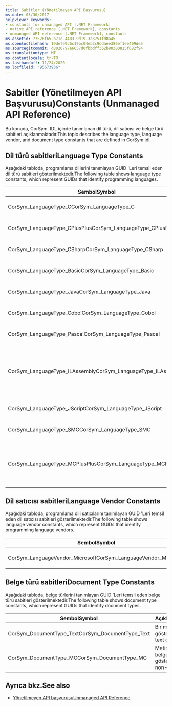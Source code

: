 ```yaml
---
title: Sabitler (Yönetilmeyen API Başvurusu)
ms.date: 03/30/2017
helpviewer_keywords:
- constants for unmanaged API [.NET Framework]
- native API reference [.NET Framework], constants
- unmanaged API reference [.NET Framework], constants
ms.assetid: 77526f65-b71c-4483-9d19-3a3751fd8a45
ms.openlocfilehash: 19defe9c6c19bc04eb3c9ddaee386ef1ee409de5
ms.sourcegitcommit: d8020797a6657d0fbbdff362b80300815f682f94
ms.translationtype: MT
ms.contentlocale: tr-TR
ms.lasthandoff: 11/24/2020
ms.locfileid: "95673936"
---
```

# <a name="constants-unmanaged-api-reference"></a><span data-ttu-id="a6400-102">Sabitler (Yönetilmeyen API Başvurusu)</span><span class="sxs-lookup"><span data-stu-id="a6400-102">Constants (Unmanaged API Reference)</span></span>

<span data-ttu-id="a6400-103">Bu konuda, CorSym. IDL içinde tanımlanan dil türü, dil satıcısı ve belge türü sabitleri açıklanmaktadır.</span><span class="sxs-lookup"><span data-stu-id="a6400-103">This topic describes the language type, language vendor, and document type constants that are defined in CorSym.idl.</span></span>  
  
## <a name="language-type-constants"></a><span data-ttu-id="a6400-104">Dil türü sabitleri</span><span class="sxs-lookup"><span data-stu-id="a6400-104">Language Type Constants</span></span>  

 <span data-ttu-id="a6400-105">Aşağıdaki tabloda, programlama dillerini tanımlayan GUID 'Leri temsil eden dil türü sabitleri gösterilmektedir.</span><span class="sxs-lookup"><span data-stu-id="a6400-105">The following table shows language type constants, which represent GUIDs that identify programming languages.</span></span>  
  
|<span data-ttu-id="a6400-106">Sembol</span><span class="sxs-lookup"><span data-stu-id="a6400-106">Symbol</span></span>|<span data-ttu-id="a6400-107">Açıklama</span><span class="sxs-lookup"><span data-stu-id="a6400-107">Description</span></span>|  
|------------|-----------------|  
|<span data-ttu-id="a6400-108">CorSym_LanguageType_C</span><span class="sxs-lookup"><span data-stu-id="a6400-108">CorSym_LanguageType_C</span></span>|<span data-ttu-id="a6400-109">C dilini gösterir.</span><span class="sxs-lookup"><span data-stu-id="a6400-109">Indicates the C language.</span></span>|  
|<span data-ttu-id="a6400-110">CorSym_LanguageType_CPlusPlus</span><span class="sxs-lookup"><span data-stu-id="a6400-110">CorSym_LanguageType_CPlusPlus</span></span>|<span data-ttu-id="a6400-111">C++ dilini gösterir.</span><span class="sxs-lookup"><span data-stu-id="a6400-111">Indicates the C++ language.</span></span>|  
|<span data-ttu-id="a6400-112">CorSym_LanguageType_CSharp</span><span class="sxs-lookup"><span data-stu-id="a6400-112">CorSym_LanguageType_CSharp</span></span>|<span data-ttu-id="a6400-113">C# dilini gösterir.</span><span class="sxs-lookup"><span data-stu-id="a6400-113">Indicates the C# language.</span></span>|  
|<span data-ttu-id="a6400-114">CorSym_LanguageType_Basic</span><span class="sxs-lookup"><span data-stu-id="a6400-114">CorSym_LanguageType_Basic</span></span>|<span data-ttu-id="a6400-115">Temel dili gösterir.</span><span class="sxs-lookup"><span data-stu-id="a6400-115">Indicates the Basic language.</span></span>|  
|<span data-ttu-id="a6400-116">CorSym_LanguageType_Java</span><span class="sxs-lookup"><span data-stu-id="a6400-116">CorSym_LanguageType_Java</span></span>|<span data-ttu-id="a6400-117">Java dilini gösterir.</span><span class="sxs-lookup"><span data-stu-id="a6400-117">Indicates the Java language.</span></span>|  
|<span data-ttu-id="a6400-118">CorSym_LanguageType_Cobol</span><span class="sxs-lookup"><span data-stu-id="a6400-118">CorSym_LanguageType_Cobol</span></span>|<span data-ttu-id="a6400-119">COBOL dilini gösterir.</span><span class="sxs-lookup"><span data-stu-id="a6400-119">Indicates the COBOL language.</span></span>|  
|<span data-ttu-id="a6400-120">CorSym_LanguageType_Pascal</span><span class="sxs-lookup"><span data-stu-id="a6400-120">CorSym_LanguageType_Pascal</span></span>|<span data-ttu-id="a6400-121">Pascal dilini gösterir.</span><span class="sxs-lookup"><span data-stu-id="a6400-121">Indicates the Pascal language.</span></span>|  
|<span data-ttu-id="a6400-122">CorSym_LanguageType_ILAssembly</span><span class="sxs-lookup"><span data-stu-id="a6400-122">CorSym_LanguageType_ILAssembly</span></span>|<span data-ttu-id="a6400-123">Microsoft ara dili (MSIL) derleme kodunu gösterir.</span><span class="sxs-lookup"><span data-stu-id="a6400-123">Indicates the Microsoft intermediate language (MSIL) assembly code.</span></span>|  
|<span data-ttu-id="a6400-124">CorSym_LanguageType_JScript</span><span class="sxs-lookup"><span data-stu-id="a6400-124">CorSym_LanguageType_JScript</span></span>|<span data-ttu-id="a6400-125">JScript dilini gösterir.</span><span class="sxs-lookup"><span data-stu-id="a6400-125">Indicates the JScript language.</span></span>|  
|<span data-ttu-id="a6400-126">CorSym_LanguageType_SMC</span><span class="sxs-lookup"><span data-stu-id="a6400-126">CorSym_LanguageType_SMC</span></span>|<span data-ttu-id="a6400-127">SMC dilini gösterir.</span><span class="sxs-lookup"><span data-stu-id="a6400-127">Indicates the SMC language.</span></span>|  
|<span data-ttu-id="a6400-128">CorSym_LanguageType_MCPlusPlus</span><span class="sxs-lookup"><span data-stu-id="a6400-128">CorSym_LanguageType_MCPlusPlus</span></span>|<span data-ttu-id="a6400-129">.NET Framework için etkinleştirilmiş C++ dilini gösterir.</span><span class="sxs-lookup"><span data-stu-id="a6400-129">Indicates the C++ language enabled for the .NET Framework.</span></span>|  
  
## <a name="language-vendor-constants"></a><span data-ttu-id="a6400-130">Dil satıcısı sabitleri</span><span class="sxs-lookup"><span data-stu-id="a6400-130">Language Vendor Constants</span></span>  

 <span data-ttu-id="a6400-131">Aşağıdaki tabloda, programlama dili satıcılarını tanımlayan GUID 'Leri temsil eden dil satıcısı sabitleri gösterilmektedir.</span><span class="sxs-lookup"><span data-stu-id="a6400-131">The following table shows language vendor constants, which represent GUIDs that identify programming language vendors.</span></span>  
  
|<span data-ttu-id="a6400-132">Sembol</span><span class="sxs-lookup"><span data-stu-id="a6400-132">Symbol</span></span>|<span data-ttu-id="a6400-133">Açıklama</span><span class="sxs-lookup"><span data-stu-id="a6400-133">Description</span></span>|  
|------------|-----------------|  
|<span data-ttu-id="a6400-134">CorSym_LanguageVendor_Microsoft</span><span class="sxs-lookup"><span data-stu-id="a6400-134">CorSym_LanguageVendor_Microsoft</span></span>|<span data-ttu-id="a6400-135">Microsoft 'ı gösterir.</span><span class="sxs-lookup"><span data-stu-id="a6400-135">Indicates Microsoft.</span></span>|  
  
## <a name="document-type-constants"></a><span data-ttu-id="a6400-136">Belge türü sabitleri</span><span class="sxs-lookup"><span data-stu-id="a6400-136">Document Type Constants</span></span>  

 <span data-ttu-id="a6400-137">Aşağıdaki tabloda, belge türlerini tanımlayan GUID 'Leri temsil eden belge türü sabitleri gösterilmektedir.</span><span class="sxs-lookup"><span data-stu-id="a6400-137">The following table shows document type constants, which represent GUIDs that identify document types.</span></span>  
  
|<span data-ttu-id="a6400-138">Sembol</span><span class="sxs-lookup"><span data-stu-id="a6400-138">Symbol</span></span>|<span data-ttu-id="a6400-139">Açıklama</span><span class="sxs-lookup"><span data-stu-id="a6400-139">Description</span></span>|  
|------------|-----------------|  
|<span data-ttu-id="a6400-140">CorSym_DocumentType_Text</span><span class="sxs-lookup"><span data-stu-id="a6400-140">CorSym_DocumentType_Text</span></span>|<span data-ttu-id="a6400-141">Bir metin belgesini gösterir.</span><span class="sxs-lookup"><span data-stu-id="a6400-141">Indicates a text document.</span></span>|  
|<span data-ttu-id="a6400-142">CorSym_DocumentType_MC</span><span class="sxs-lookup"><span data-stu-id="a6400-142">CorSym_DocumentType_MC</span></span>|<span data-ttu-id="a6400-143">Metin olmayan bir belgeyi gösterir.</span><span class="sxs-lookup"><span data-stu-id="a6400-143">Indicates a non-text document.</span></span>|  
  
## <a name="see-also"></a><span data-ttu-id="a6400-144">Ayrıca bkz.</span><span class="sxs-lookup"><span data-stu-id="a6400-144">See also</span></span>

- [<span data-ttu-id="a6400-145">Yönetilmeyen API başvurusu</span><span class="sxs-lookup"><span data-stu-id="a6400-145">Unmanaged API Reference</span></span>](index.md)
